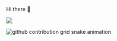 Hi there 👋

<!--
**momintips/MominTips** is a ✨ _special_ ✨ repository because its `README.md` (this file) appears on your GitHub profile.

Here are some ideas to get you started:

- 🔭 I’m currently working on ...
- 👋 Hi, I’m @MOMIN
- 👀 I’m interested in my creating programming
- 🌱 I’m currently learning python and java
- 💞️ I’m looking to collaborate on my Instagram
- 📫 How to reach me ...
- 😄 Pronouns: ...
- ⚡ Fun fact: ^***no about***^

<!---
MOMINUR600 is a ✨ special ✨ repository because its `README.md` (this file) appears on your GitHub profile.
You can click the Preview link to take a look at your changes.
--->

![](http://github-profile-summary-cards.vercel.app/api/cards/profile-details?username=mominur600&theme=github)

<picture>
  <source media="(prefers-color-scheme: dark)" srcset="https://raw.githubusercontent.com/0xme/0xme/output/github-contribution-grid-snake-dark.svg">
  <source media="(prefers-color-scheme: light)" srcset="https://raw.githubusercontent.com/momintips/momintip /output/github-contribution-grid-snake.svg">
  <img alt="github contribution grid snake animation" src="https://raw.githubusercontent.com/momintips/MominTips /output/github-contribution-grid-snake.svg">
</picture>
